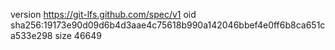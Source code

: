 version https://git-lfs.github.com/spec/v1
oid sha256:19173e90d09d6b4d3aae4c75618b990a142046bbef4e0ff6b8ca651ca533e298
size 46649
